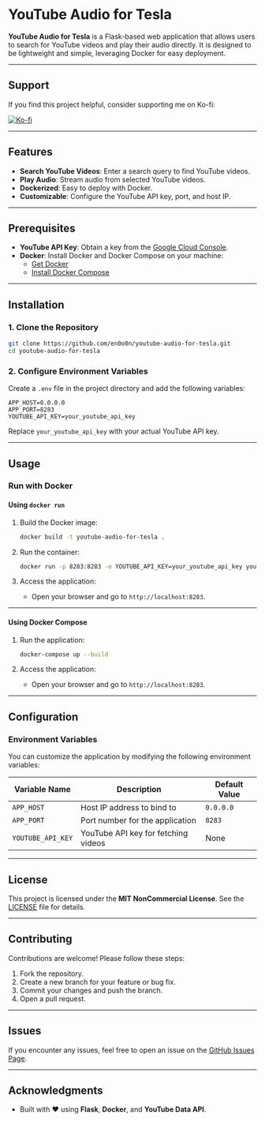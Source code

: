 
# YouTube Audio for Tesla

**YouTube Audio for Tesla** is a Flask-based web application that allows users to search for YouTube videos and play their audio directly. It is designed to be lightweight and simple, leveraging Docker for easy deployment.

---
## Support

If you find this project helpful, consider supporting me on Ko-fi:

[![Ko-fi](https://ko-fi.com/img/githubbutton_sm.svg)](https://ko-fi.com/en0o0n)

---
## Features

- **Search YouTube Videos**: Enter a search query to find YouTube videos.
- **Play Audio**: Stream audio from selected YouTube videos.
- **Dockerized**: Easy to deploy with Docker.
- **Customizable**: Configure the YouTube API key, port, and host IP.

---


## Prerequisites

- **YouTube API Key**: Obtain a key from the [Google Cloud Console](https://console.cloud.google.com/).
- **Docker**: Install Docker and Docker Compose on your machine:
  - [Get Docker](https://www.docker.com/products/docker-desktop/)
  - [Install Docker Compose](https://docs.docker.com/compose/install/)

---

## Installation

### 1. Clone the Repository

```bash
git clone https://github.com/en0o0n/youtube-audio-for-tesla.git
cd youtube-audio-for-tesla
```

### 2. Configure Environment Variables

Create a `.env` file in the project directory and add the following variables:

```env
APP_HOST=0.0.0.0
APP_PORT=8283
YOUTUBE_API_KEY=your_youtube_api_key
```

Replace `your_youtube_api_key` with your actual YouTube API key.

---

## Usage

### Run with Docker

#### Using `docker run`

1. Build the Docker image:
   ```bash
   docker build -t youtube-audio-for-tesla .
   ```

2. Run the container:
   ```bash
   docker run -p 8283:8283 -e YOUTUBE_API_KEY=your_youtube_api_key youtube-audio-for-tesla
   ```

3. Access the application:
   - Open your browser and go to `http://localhost:8283`.

---

#### Using Docker Compose

1. Run the application:
   ```bash
   docker-compose up --build
   ```

2. Access the application:
   - Open your browser and go to `http://localhost:8283`.

---

## Configuration

### Environment Variables

You can customize the application by modifying the following environment variables:

| Variable Name     | Description                          | Default Value |
|-------------------|--------------------------------------|---------------|
| `APP_HOST`        | Host IP address to bind to           | `0.0.0.0`     |
| `APP_PORT`        | Port number for the application      | `8283`        |
| `YOUTUBE_API_KEY` | YouTube API key for fetching videos  | None          |

---

## License

This project is licensed under the **MIT NonCommercial License**. See the [LICENSE](LICENSE) file for details.

---

## Contributing

Contributions are welcome! Please follow these steps:

1. Fork the repository.
2. Create a new branch for your feature or bug fix.
3. Commit your changes and push the branch.
4. Open a pull request.

---

## Issues

If you encounter any issues, feel free to open an issue on the [GitHub Issues Page](https://github.com/en0o0n/youtube-audio-for-tesla/issues).

---

## Acknowledgments

- Built with ❤️ using **Flask**, **Docker**, and **YouTube Data API**.

